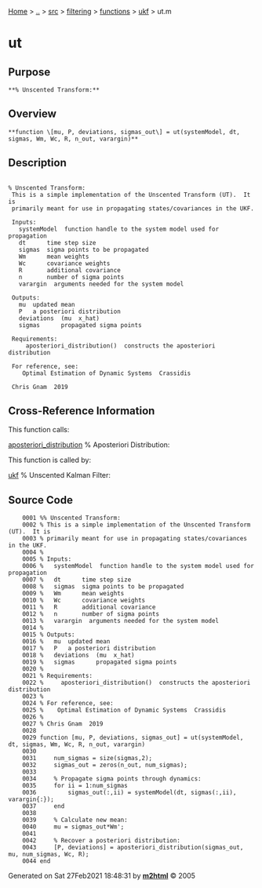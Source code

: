 [Home](../../../../../../index.md) \> [..](#) \> [src](../../../../../../documentation.md) \>
[filtering](#) \> [functions](#) \> [ukf](index.md) \> ut.m



# ut

## Purpose 

``` 
**% Unscented Transform:**
```

## Overview 

``` 
**function \[mu, P, deviations, sigmas_out\] = ut(systemModel, dt,
sigmas, Wm, Wc, R, n_out, varargin)**
```

## Description 

```
 
% Unscented Transform:
 This is a simple implementation of the Unscented Transform (UT).  It is
 primarily meant for use in propagating states/covariances in the UKF.

 Inputs:
   systemModel  function handle to the system model used for propagation
   dt      time step size
   sigmas  sigma points to be propagated
   Wm      mean weights
   Wc      covariance weights
   R       additional covariance
   n       number of sigma points
   varargin  arguments needed for the system model

 Outputs:
   mu  updated mean
   P   a posteriori distribution
   deviations  (mu  x_hat)
   sigmas      propagated sigma points

 Requirements:
     aposteriori_distribution()  constructs the aposteriori distribution

 For reference, see:
    Optimal Estimation of Dynamic Systems  Crassidis

 Chris Gnam  2019

```

## Cross-Reference Information 

This function calls:

   [aposteriori_distribution](aposteriori_distribution.md "function [P, deviations] = aposteriori_distribution(sigmas, mu, n, Wc, R)")
    % Aposteriori Distribution:

This function is called by:

   [ukf](ukf.md "function [X_hat, P, y_hat] = ukf(dynamics, measModel, X_hat, dt,P, Q, R, measAvails, meas,alpha, beta, kappa, model_args)")
    % Unscented Kalman Filter:

## Source Code 

```
    0001 %% Unscented Transform:
    0002 % This is a simple implementation of the Unscented Transform (UT).  It is
    0003 % primarily meant for use in propagating states/covariances in the UKF.
    0004 %
    0005 % Inputs:
    0006 %   systemModel  function handle to the system model used for propagation
    0007 %   dt      time step size
    0008 %   sigmas  sigma points to be propagated
    0009 %   Wm      mean weights
    0010 %   Wc      covariance weights
    0011 %   R       additional covariance
    0012 %   n       number of sigma points
    0013 %   varargin  arguments needed for the system model
    0014 %
    0015 % Outputs:
    0016 %   mu  updated mean
    0017 %   P   a posteriori distribution
    0018 %   deviations  (mu  x_hat)
    0019 %   sigmas      propagated sigma points
    0020 %
    0021 % Requirements:
    0022 %     aposteriori_distribution()  constructs the aposteriori distribution
    0023 %
    0024 % For reference, see:
    0025 %    Optimal Estimation of Dynamic Systems  Crassidis
    0026 %
    0027 % Chris Gnam  2019
    0028 
    0029 function [mu, P, deviations, sigmas_out] = ut(systemModel, dt, sigmas, Wm, Wc, R, n_out, varargin)
    0030     
    0031     num_sigmas = size(sigmas,2);
    0032     sigmas_out = zeros(n_out, num_sigmas);
    0033     
    0034     % Propagate sigma points through dynamics:
    0035     for ii = 1:num_sigmas
    0036         sigmas_out(:,ii) = systemModel(dt, sigmas(:,ii), varargin{:});
    0037     end
    0038     
    0039     % Calculate new mean:
    0040     mu = sigmas_out*Wm'; 
    0041     
    0042     % Recover a posteriori distribution:
    0043     [P, deviations] = aposteriori_distribution(sigmas_out, mu, num_sigmas, Wc, R);
    0044 end
```



Generated on Sat 27Feb2021 18:48:31 by
**[m2html](http://www.artefact.tk/software/matlab/m2html/ "Matlab Documentation in HTML")**
© 2005